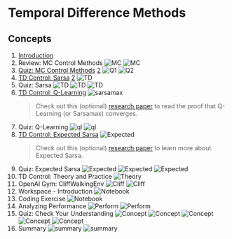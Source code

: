 # Temporal Difference Methods

## Concepts
1. [Introduction](https://www.youtube.com/watch?v=yXErXQulI_o)
1. Review: MC Control Methods
	![MC](mc1.PNG)
	![MC](mc2.PNG)
1. [Quiz: MC Control Methods](https://www.youtube.com/watch?v=Lwibg_IfmrA) [2](https://www.youtube.com/watch?time_continue=1&v=ZwIg6LDMyuo)
	![Q1](q1.PNG)
	![Q2](q2.PNG)
1. [TD Control: Sarsa](https://www.youtube.com/watch?v=HYV0SP9wm7g) [2](https://www.youtube.com/watch?v=U_CV-UC9G2c)
	![TD](td1.PNG)
1. Quiz: Sarsa
	![TD](td2.PNG)
	![TD](td3.PNG)
	![TD](td4.PNG)
1. [TD Control: Q-Learning](https://www.youtube.com/watch?v=4DxoYuR7aZ4)
	![sarsamax](sarsamax.PNG)
	> Check out this (optional) [research paper](http://citeseerx.ist.psu.edu/viewdoc/download?doi=10.1.1.80.7501&rep=rep1&type=pdf) to read the proof that Q-Learning (or Sarsamax) converges.
1. Quiz: Q-Learning
	![ql](ql1.PNG)
	![ql](ql2.PNG)
1. [TD Control: Expected Sarsa](https://www.youtube.com/watch?v=kEKupCyU0P0)
	![Expected](ex1.PNG)
	> Check out this (optional) [research paper](http://citeseerx.ist.psu.edu/viewdoc/download?doi=10.1.1.216.4144&rep=rep1&type=pdf) to learn more about Expected Sarsa.
1. Quiz: Expected Sarsa
	![Expected](ex2.PNG)
	![Expected](ex3.PNG)
	![Expected](ex4.PNG)
1. TD Control: Theory and Practice
	![Theory](thm.PNG)
1. OpenAI Gym: CliffWalkingEnv
	![Cliff](cliff1.PNG)
	![Cliff](cliff2.PNG)
1. Workspace - Introduction
	![Notebook](notebook.PNG)
1. Coding Exercise
	![Notebook](notebook2.PNG)
1. Analyzing Performance
	![Perform](perform1.PNG)
	![Perform](perform2.PNG)
1. Quiz: Check Your Understanding
	![Concept](concept1.PNG)
	![Concept](concept2.PNG)
	![Concept](concept3.PNG)
	![Concept](concept4.PNG)
	![Concept](concept5.PNG)
1. Summary
	![summary](summary1.PNG)
	![summary](summary2.PNG)